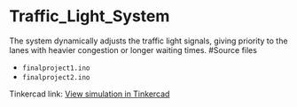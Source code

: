# Traffic_Light_System
The system dynamically adjusts the traffic light signals, giving priority to the lanes with heavier congestion or longer waiting times.
#Source files
- `finalproject1.ino`
- `finalproject2.ino`

Tinkercad link:
[View simulation in Tinkercad](https://www.tinkercad.com/embed/lWo1m3JniUg-finalproject?sharecode=aDmZGjZKIzzrF4Kw-U2oIy2mCID29FZwMutegEWWd0Y)
